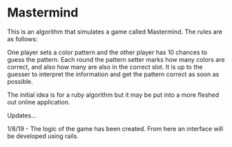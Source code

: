 # Mastermind

This is an algorithm that simulates a game called Mastermind. The rules are as follows:

One player sets a color pattern and the other player has 10 chances to guess the pattern. Each round the pattern setter marks how many colors are correct, and also how many are also in the correct slot. It is up to the guesser to interpret the information and get the pattern correct as soon as possible.

The initial idea is for a ruby algorithm but it may be put into a more fleshed out online application.

Updates...

1/8/19 - The logic of the game has been created. From here an interface will be developed using rails.
